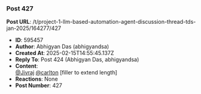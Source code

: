 ### Post 427
**Post URL**: /t/project-1-llm-based-automation-agent-discussion-thread-tds-jan-2025/164277/427
- **ID**: 595457
- **Author**: Abhigyan Das (abhigyandsa)
- **Created At**: 2025-02-15T14:55:45.137Z
- **Reply To**: Post 424 (Abhigyan Das, abhigyandsa)
- **Content**:  
  <a class="mention" href="/u/jivraj">@Jivraj</a> <a class="mention" href="/u/carlton">@carlton</a> [filler to extend length]
- **Reactions**: None
- **Post Number**: 427

